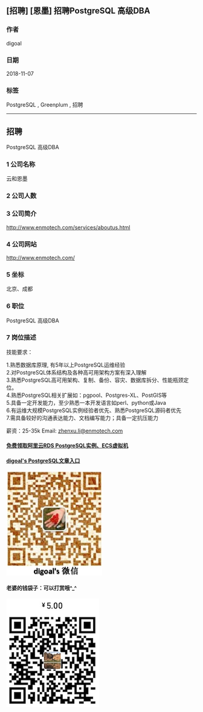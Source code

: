 ## [招聘] [恩墨] 招聘PostgreSQL 高级DBA  
           
### 作者           
digoal          
          
### 日期          
2018-11-07          
          
### 标签          
PostgreSQL , Greenplum , 招聘        
          
----          
          
## 招聘          
PostgreSQL 高级DBA        
           
### 1 公司名称        
云和恩墨  
        
### 2 公司人数        
        
### 3 公司简介        
http://www.enmotech.com/services/aboutus.html  
    
### 4 公司网站        
http://www.enmotech.com/  
        
### 5 坐标          
北京、成都     
          
### 6 职位          
PostgreSQL 高级DBA        
          
### 7 岗位描述     
  
  
技能要求：  
  
1\.熟悉数据库原理, 有5年以上PostgreSQL运维经验  
2\.对PostgreSQL体系结构及各种高可用架构方案有深入理解  
3\.熟悉PostgreSQL高可用架构、复制、备份、容灾、数据库拆分、性能瓶颈定位。  
4\.熟悉PostgreSQL相关扩展如：pgpool、Postgres-XL、PostGIS等  
5\.具备一定开发能力，至少熟悉一本开发语言如perl、python或Java  
6\.有运维大规模PostgreSQL实例经验者优先、熟悉PostgreSQL源码者优先  
7\.需具备较好的沟通表达能力、文档编写能力；具备一定抗压能力  
  
薪资：25-35k  Email: zhenxu.li@enmotech.com  
  
  
  
  
  
  
  
  
  
  
#### [免费领取阿里云RDS PostgreSQL实例、ECS虚拟机](https://free.aliyun.com/ "57258f76c37864c6e6d23383d05714ea")
  
  
#### [digoal's PostgreSQL文章入口](https://github.com/digoal/blog/blob/master/README.md "22709685feb7cab07d30f30387f0a9ae")
  
  
![digoal's weixin](../pic/digoal_weixin.jpg "f7ad92eeba24523fd47a6e1a0e691b59")
  
  
#### 老婆的钱袋子：可以打赏哦^_^  
![wife's weixin ds](../pic/wife_weixin_ds.jpg "acd5cce1a143ef1d6931b1956457bc9f")
  
